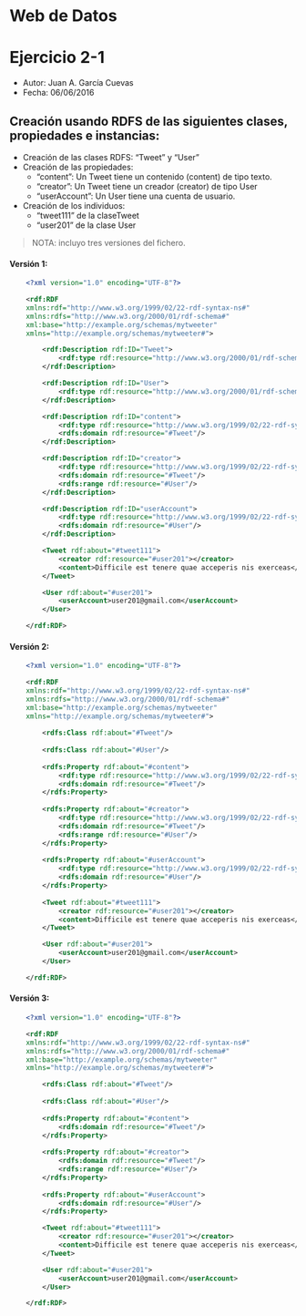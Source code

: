 # Web de Datos 
# Ejercicio 2-1

- Autor: Juan A. García Cuevas
- Fecha: 06/06/2016

## Creación usando RDFS de las siguientes clases, propiedades e instancias:
- Creación de las clases RDFS: “Tweet” y “User”
- Creación de las propiedades:
    - “content”: Un Tweet tiene un contenido (content) de tipo texto.
    - “creator”: Un Tweet tiene un creador (creator) de tipo User
    - “userAccount”: Un User tiene una cuenta de usuario.
- Creación de los individuos:
    - “tweet111” de la claseTweet
    - “user201” de la clase User

>NOTA: incluyo tres versiones del fichero.

#### Versión 1:
```xml
    <?xml version="1.0" encoding="UTF-8"?>

	<rdf:RDF   
	xmlns:rdf="http://www.w3.org/1999/02/22-rdf-syntax-ns#"  
	xmlns:rdfs="http://www.w3.org/2000/01/rdf-schema#"
	xml:base="http://example.org/schemas/mytweeter"
	xmlns="http://example.org/schemas/mytweeter#">

		<rdf:Description rdf:ID="Tweet">
			<rdf:type rdf:resource="http://www.w3.org/2000/01/rdf-schema#Class"/>
		</rdf:Description>

		<rdf:Description rdf:ID="User">
			<rdf:type rdf:resource="http://www.w3.org/2000/01/rdf-schema#Class"/>
		</rdf:Description>

		<rdf:Description rdf:ID="content">
			<rdf:type rdf:resource="http://www.w3.org/1999/02/22-rdf-syntax-ns#Property"/>
			<rdfs:domain rdf:resource="#Tweet"/>
		</rdf:Description>

		<rdf:Description rdf:ID="creator">
			<rdf:type rdf:resource="http://www.w3.org/1999/02/22-rdf-syntax-ns#Property"/>
			<rdfs:domain rdf:resource="#Tweet"/>
			<rdfs:range rdf:resource="#User"/>
		</rdf:Description>

		<rdf:Description rdf:ID="userAccount">
			<rdf:type rdf:resource="http://www.w3.org/1999/02/22-rdf-syntax-ns#Property"/>
			<rdfs:domain rdf:resource="#User"/>
		</rdf:Description>

		<Tweet rdf:about="#tweet111">
			<creator rdf:resource="#user201"></creator>
			<content>Difficile est tenere quae acceperis nis exerceas</content>
		</Tweet>

		<User rdf:about="#user201">
			<userAccount>user201@gmail.com</userAccount>
		</User>

	</rdf:RDF>
```

#### Versión 2:
```xml
    <?xml version="1.0" encoding="UTF-8"?>

	<rdf:RDF   
	xmlns:rdf="http://www.w3.org/1999/02/22-rdf-syntax-ns#"  
	xmlns:rdfs="http://www.w3.org/2000/01/rdf-schema#"
	xml:base="http://example.org/schemas/mytweeter"
	xmlns="http://example.org/schemas/mytweeter#">
	
		<rdfs:Class rdf:about="#Tweet"/>
	
		<rdfs:Class rdf:about="#User"/>
	
		<rdfs:Property rdf:about="#content">
			<rdf:type rdf:resource="http://www.w3.org/1999/02/22-rdf-syntax-ns#Property"/>
			<rdfs:domain rdf:resource="#Tweet"/>
		</rdfs:Property>
	
		<rdfs:Property rdf:about="#creator">
			<rdf:type rdf:resource="http://www.w3.org/1999/02/22-rdf-syntax-ns#Property"/>
			<rdfs:domain rdf:resource="#Tweet"/>
			<rdfs:range rdf:resource="#User"/>
		</rdfs:Property>
	
		<rdfs:Property rdf:about="#userAccount">
			<rdf:type rdf:resource="http://www.w3.org/1999/02/22-rdf-syntax-ns#Property"/>
			<rdfs:domain rdf:resource="#User"/>
		</rdfs:Property>
	
		<Tweet rdf:about="#tweet111">
			<creator rdf:resource="#user201"></creator>
			<content>Difficile est tenere quae acceperis nis exerceas</content>
		</Tweet>

		<User rdf:about="#user201">
			<userAccount>user201@gmail.com</userAccount>
		</User>

	</rdf:RDF>
```

#### Versión 3:
```xml
    <?xml version="1.0" encoding="UTF-8"?>

	<rdf:RDF   
	xmlns:rdf="http://www.w3.org/1999/02/22-rdf-syntax-ns#"  
	xmlns:rdfs="http://www.w3.org/2000/01/rdf-schema#"
	xml:base="http://example.org/schemas/mytweeter"
	xmlns="http://example.org/schemas/mytweeter#">

		<rdfs:Class rdf:about="#Tweet"/>
	
		<rdfs:Class rdf:about="#User"/>
	
		<rdfs:Property rdf:about="#content">
			<rdfs:domain rdf:resource="#Tweet"/>
		</rdfs:Property>
	
		<rdfs:Property rdf:about="#creator">
			<rdfs:domain rdf:resource="#Tweet"/>
			<rdfs:range rdf:resource="#User"/>
		</rdfs:Property>
	
		<rdfs:Property rdf:about="#userAccount">
			<rdfs:domain rdf:resource="#User"/>
		</rdfs:Property>

		<Tweet rdf:about="#tweet111">
			<creator rdf:resource="#user201"></creator>
			<content>Difficile est tenere quae acceperis nis exerceas</content>
		</Tweet>

		<User rdf:about="#user201">
			<userAccount>user201@gmail.com</userAccount>
		</User>

	</rdf:RDF>
```
